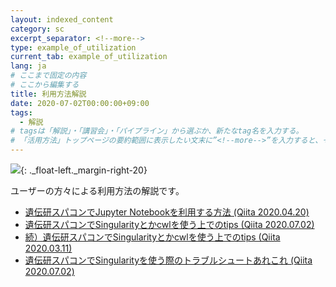 ```yaml
---
layout: indexed_content
category: sc
excerpt_separator: <!--more-->
type: example_of_utilization
current_tab: example_of_utilization
lang: ja
# ここまで固定の内容
# ここから編集する
title: 利用方法解説
date: 2020-07-02T00:00:00+09:00
tags: 
  - 解説
# tagsは「解説」・「講習会」・「パイプライン」から選ぶか、新たなtag名を入力する。
# 「活用方法」トップページの要約範囲に表示したい文末に”<!--more-->”を入力すると、それ以降の内容が非表示となる。
---
```


![](https://sc.ddbj.nig.ac.jp/ja/advanced-guide/tanizawa001.jpg/@@images/860fca9d-02e2-4cc7-a8a6-f37b068acf2a.jpeg){: ._float-left._margin-right-20}

ユーザーの方々による利用方法の解説です。

- [遺伝研スパコンでJupyter Notebookを利用する方法 (Qiita 2020.04.20)](https://qiita.com/nigyta/items/6cb321735dba0a6215b2)
- [遺伝研スパコンでSingularityとかcwlを使う上でのtips (Qiita 2020.07.02)](https://qiita.com/nigyta/items/8de4412e590dad7bf2f8)
- [続）遺伝研スパコンでSingularityとかcwlを使う上でのtips (Qiita 2020.03.11)](https://qiita.com/nigyta/items/e62e8a307918f42baed2)
- [遺伝研スパコンでSingularityを使う際のトラブルシュートあれこれ (Qiita 2020.07.02)](https://qiita.com/nigyta/items/bf37787be6153bdbaed1)

<!--more-->